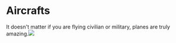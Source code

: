 <html>
  <body>
    <h1> Aircrafts </h1>
        <p> It doesn't matter if you are flying civilian or military, planes are truly amazing.<img src="G550_Jet.jpg"  alt"Trulli" width"500" height"333">
  </body
</html>
